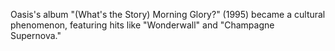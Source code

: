 Oasis's album "(What's the Story) Morning Glory?" (1995) became a cultural phenomenon, featuring hits like "Wonderwall" and "Champagne Supernova."
